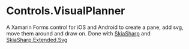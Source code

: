 # Controls.VisualPlanner
A Xamarin Forms control for iOS and Android to create a pane, add svg, move them around and draw on.
Done with [SkiaSharp](https://github.com/mono/SkiaSharp) and [SkiaSharp.Extended.Svg](https://github.com/mono/SkiaSharp.Extended)
